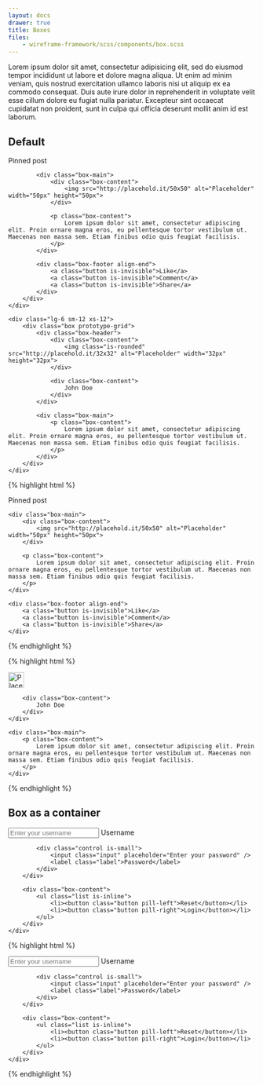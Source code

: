 ```yaml
---
layout: docs
drawer: true
title: Boxes
files:
    - wireframe-framework/scss/components/box.scss
---
```


Lorem ipsum dolor sit amet, consectetur adipisicing elit, sed do eiusmod tempor incididunt ut labore et dolore magna aliqua. Ut enim ad minim veniam, quis nostrud exercitation ullamco laboris nisi ut aliquip ex ea commodo consequat. Duis aute irure dolor in reprehenderit in voluptate velit esse cillum dolore eu fugiat nulla pariatur. Excepteur sint occaecat cupidatat non proident, sunt in culpa qui officia deserunt mollit anim id est laborum.

## Default

<div class="grid">
    <div class="lg-6 sm-12 xs-12">
        <div class="box prototype-grid">
            <p class="box-header">
                Pinned post
            </p>

            <div class="box-main">
                <div class="box-content">
                    <img src="http://placehold.it/50x50" alt="Placeholder" width="50px" height="50px">
                </div>

                <p class="box-content">
                    Lorem ipsum dolor sit amet, consectetur adipiscing elit. Proin ornare magna eros, eu pellentesque tortor vestibulum ut. Maecenas non massa sem. Etiam finibus odio quis feugiat facilisis.
                </p>
            </div>

            <div class="box-footer align-end">
                <a class="button is-invisible">Like</a>
                <a class="button is-invisible">Comment</a>
                <a class="button is-invisible">Share</a>
            </div>
        </div>
    </div>

    <div class="lg-6 sm-12 xs-12">
        <div class="box prototype-grid">
            <div class="box-header">
                <div class="box-content">
                    <img class="is-rounded" src="http://placehold.it/32x32" alt="Placeholder" width="32px" height="32px">
                </div>

                <div class="box-content">
                    John Doe
                </div>
            </div>

            <div class="box-main">
                <p class="box-content">
                    Lorem ipsum dolor sit amet, consectetur adipiscing elit. Proin ornare magna eros, eu pellentesque tortor vestibulum ut. Maecenas non massa sem. Etiam finibus odio quis feugiat facilisis.
                </p>
            </div>
        </div>
    </div>
</div>

{% highlight html %}
<div class="box">
    <p class="box-header">
        Pinned post
    </p>

    <div class="box-main">
        <div class="box-content">
            <img src="http://placehold.it/50x50" alt="Placeholder" width="50px" height="50px">
        </div>

        <p class="box-content">
            Lorem ipsum dolor sit amet, consectetur adipiscing elit. Proin ornare magna eros, eu pellentesque tortor vestibulum ut. Maecenas non massa sem. Etiam finibus odio quis feugiat facilisis.
        </p>
    </div>

    <div class="box-footer align-end">
        <a class="button is-invisible">Like</a>
        <a class="button is-invisible">Comment</a>
        <a class="button is-invisible">Share</a>
    </div>
</div>
{% endhighlight %}

{% highlight html %}
<div class="box">
    <div class="box-header">
        <div class="box-content">
            <img class="is-rounded" src="http://placehold.it/32x32" alt="Placeholder" width="32px" height="32px">
        </div>

        <div class="box-content">
            John Doe
        </div>
    </div>

    <div class="box-main">
        <p class="box-content">
            Lorem ipsum dolor sit amet, consectetur adipiscing elit. Proin ornare magna eros, eu pellentesque tortor vestibulum ut. Maecenas non massa sem. Etiam finibus odio quis feugiat facilisis.
        </p>
    </div>
</div>
{% endhighlight %}

## Box as a container

<div class="box prototype-grid">
    <div class="box-main align-middle align-between">
        <div class="box-content">
            <div class="control is-small">
                <input class="input" placeholder="Enter your username" />
                <label class="label">Username</label>
            </div>

            <div class="control is-small">
                <input class="input" placeholder="Enter your password" />
                <label class="label">Password</label>
            </div>
        </div>

        <div class="box-content">
            <ul class="list is-inline">
                <li><button class="button pill-left">Reset</button></li>
                <li><button class="button pill-right">Login</button></li>
            </ul>
        </div>
    </div>
</div>

{% highlight html %}
<div class="box">
    <div class="box-main align-middle align-between">
        <div class="box-content">
            <div class="control is-small">
                <input class="input" placeholder="Enter your username" />
                <label class="label">Username</label>
            </div>

            <div class="control is-small">
                <input class="input" placeholder="Enter your password" />
                <label class="label">Password</label>
            </div>
        </div>

        <div class="box-content">
            <ul class="list is-inline">
                <li><button class="button pill-left">Reset</button></li>
                <li><button class="button pill-right">Login</button></li>
            </ul>
        </div>
    </div>
</div>
{% endhighlight %}
